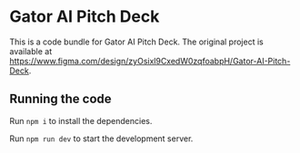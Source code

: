 
  # Gator AI Pitch Deck

  This is a code bundle for Gator AI Pitch Deck. The original project is available at https://www.figma.com/design/zyOsixl9CxedW0zqfoabpH/Gator-AI-Pitch-Deck.

  ## Running the code

  Run `npm i` to install the dependencies.

  Run `npm run dev` to start the development server.
  